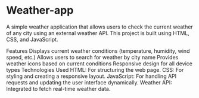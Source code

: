 # Weather-app
A simple weather application that allows users to check the current weather of any city using an external weather API. This project is built using HTML, CSS, and JavaScript.

Features
Displays current weather conditions (temperature, humidity, wind speed, etc.)
Allows users to search for weather by city name
Provides weather icons based on current conditions
Responsive design for all device types
Technologies Used
HTML: For structuring the web page.
CSS: For styling and creating a responsive layout.
JavaScript: For handling API requests and updating the user interface dynamically.
Weather API: Integrated to fetch real-time weather data.

